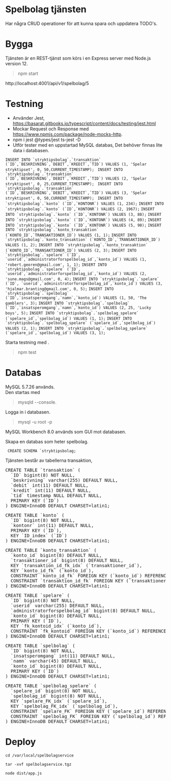 # Spelbolag tjänsten
Har några CRUD operationer för att kunna spara och uppdatera TODO's.


# Bygga
Tjänsten är en REST-tjänst som körs i en Express server med Node.js version 12.

> npm start

http://localhost:4001/api/v1/spelbolag/5

# Testning
* Använder Jest, https://basarat.gitbooks.io/typescript/content/docs/testing/jest.html
* Mockar Request och Response med https://www.npmjs.com/package/node-mocks-http.
* npm i jest @types/jest ts-jest -D
* Utför tester med en uppstartad MySQL databas, Det behöver finnas lite data i databasen.

``INSERT INTO `stryktipsbolag`.`transaktion` (`ID`,`BESKRIVNING`,`DEBIT`,`KREDIT`,`TID`) VALUES (1, 'Spelar stryktipset', 0, 50,CURRENT_TIMESTAMP); ``
``INSERT INTO `stryktipsbolag`.`transaktion` (`ID`,`BESKRIVNING`,`DEBIT`,`KREDIT`,`TID`) VALUES (2, 'Spelar stryktipset', 0, 25,CURRENT_TIMESTAMP); ``
``INSERT INTO `stryktipsbolag`.`transaktion` (`ID`,`BESKRIVNING`,`DEBIT`,`KREDIT`,`TID`) VALUES (3, 'Spelar stryktipset', 0, 50,CURRENT_TIMESTAMP); ``
``INSERT INTO `stryktipsbolag`.`konto` (`ID`,`KONTONR`) VALUES (1, 234);``
``INSERT INTO `stryktipsbolag`.`konto` (`ID`,`KONTONR`) VALUES (2, 1967);``
``INSERT INTO `stryktipsbolag`.`konto` (`ID`,`KONTONR`) VALUES (3, 88);``
``INSERT INTO `stryktipsbolag`.`konto` (`ID`,`KONTONR`) VALUES (4, 89);``
``INSERT INTO `stryktipsbolag`.`konto` (`ID`,`KONTONR`) VALUES (5, 90);``
``INSERT INTO `stryktipsbolag`.`konto_transaktion` (`KONTO_ID`,`TRANSAKTIONER_ID`) VALUES (1, 1);``
``INSERT INTO `stryktipsbolag`.`konto_transaktion` (`KONTO_ID`,`TRANSAKTIONER_ID`) VALUES (1, 2);``
``INSERT INTO `stryktipsbolag`.`konto_transaktion` (`KONTO_ID`,`TRANSAKTIONER_ID`) VALUES (2, 3);``
``INSERT INTO `stryktipsbolag`.`spelare` (`ID`, `userid`,`administratorforspelbolag_id`,`konto_id`) VALUES (1, 'robert.georen@gmail.com', 1, 1);``
``INSERT INTO `stryktipsbolag`.`spelare` (`ID`, `userid`,`administratorforspelbolag_id`,`konto_id`) VALUES (2, 'sune.mags@gmail.com', 0, 4);``
``INSERT INTO `stryktipsbolag`.`spelare` (`ID`, `userid`,`administratorforspelbolag_id`,`konto_id`) VALUES (3, 'hjalmar.branting@gmail.com', 0, 5);``
``INSERT INTO `stryktipsbolag`.`spelbolag` (`ID`,`insatsperomgang`,`namn`,`konto_id`) VALUES (1, 50, 'The gamblers', 3);``
``INSERT INTO `stryktipsbolag`.`spelbolag` (`ID`,`insatsperomgang`,`namn`,`konto_id`) VALUES (2, 25, 'Lucky boys', 5);``
``INSERT INTO `stryktipsbolag`.`spelbolag_spelare` (`spelare_id`,`spelbolag_id`) VALUES (1, 1);``
``INSERT INTO `stryktipsbolag`.`spelbolag_spelare` (`spelare_id`,`spelbolag_id`) VALUES (2, 1);``
``INSERT INTO `stryktipsbolag`.`spelbolag_spelare` (`spelare_id`,`spelbolag_id`) VALUES (3, 1);``

Starta testning med .
> npm test
>
# Databas
MySQL 5.7.26 används.  
Den startas med
> mysqld --console.  

Logga in i databasen.
> mysql -u root -p  

MySQL Workbench 8.0 används som GUI mot databasen. 

Skapa en databas som heter spelbolag.

`` CREATE SCHEMA `stryktipsbolag;``

Tjänsten består av tabellerna transaktion,   
<pre>
CREATE TABLE `transaktion` (
  `ID` bigint(8) NOT NULL,
  `beskrivning` varchar(255) DEFAULT NULL,
  `debit` int(11) DEFAULT NULL,
  `kredit` int(11) DEFAULT NULL,
  `tid` timestamp NULL DEFAULT NULL,
  PRIMARY KEY (`ID`)
) ENGINE=InnoDB DEFAULT CHARSET=latin1;
</pre>

<pre>
CREATE TABLE `konto` (
  `ID` bigint(8) NOT NULL,
  `kontonr` int(11) DEFAULT NULL,
  PRIMARY KEY (`ID`),
  KEY `ID_index` (`ID`)
) ENGINE=InnoDB DEFAULT CHARSET=latin1;
</pre>

<pre>
CREATE TABLE `konto_transaktion` (
  `konto_id` bigint(8) DEFAULT NULL,
  `transaktioner_id` bigint(8) DEFAULT NULL,
  KEY `transaktion_id_fk_idx` (`transaktioner_id`),
  KEY `konto_id_fk` (`konto_id`),
  CONSTRAINT `konto_id_fk` FOREIGN KEY (`konto_id`) REFERENCES `konto` (`ID`) ON DELETE NO ACTION ON UPDATE NO ACTION,
  CONSTRAINT `transaktion_id_fk` FOREIGN KEY (`transaktioner_id`) REFERENCES `transaktion` (`ID`) ON DELETE NO ACTION ON UPDATE NO ACTION
) ENGINE=InnoDB DEFAULT CHARSET=latin1;
</pre>

<pre>
CREATE TABLE `spelare` (
  `ID` bigint(8) NOT NULL,
  `userid` varchar(255) DEFAULT NULL,
  `administratorforspelbolag_id` bigint(8) DEFAULT NULL,
  `konto_id` bigint(8) DEFAULT NULL,
  PRIMARY KEY (`ID`),
  KEY `fk_kontoid_idx` (`konto_id`),
  CONSTRAINT `fk_kontoid` FOREIGN KEY (`konto_id`) REFERENCES `konto` (`ID`) ON DELETE NO ACTION ON UPDATE NO ACTION
) ENGINE=InnoDB DEFAULT CHARSET=latin1;
</pre>

<pre>
CREATE TABLE `spelbolag` (
  `ID` bigint(8) NOT NULL,
  `insatsperomgang` int(11) DEFAULT NULL,
  `namn` varchar(45) DEFAULT NULL,
  `konto_id` bigint(8) DEFAULT NULL,
  PRIMARY KEY (`ID`)
) ENGINE=InnoDB DEFAULT CHARSET=latin1;
</pre>

<pre>
CREATE TABLE `spelbolag_spelare` (
  `spelare_id` bigint(8) NOT NULL,
  `spelbolag_id` bigint(8) NOT NULL,
  KEY `spelare_FK_idx` (`spelare_id`),
  KEY `spelbolag_FK_idx` (`spelbolag_id`),
  CONSTRAINT `spelare_FK` FOREIGN KEY (`spelare_id`) REFERENCES `spelare` (`ID`) ON DELETE NO ACTION ON UPDATE NO ACTION,
  CONSTRAINT `spelbolag_FK` FOREIGN KEY (`spelbolag_id`) REFERENCES `spelbolag` (`ID`) ON DELETE NO ACTION ON UPDATE NO ACTION
) ENGINE=InnoDB DEFAULT CHARSET=latin1;
</pre>
# Deploy
``cd /var/local/spelbolagservice``

``tar -xvf spelbolagservice.tgz``

``node dist/app.js``
